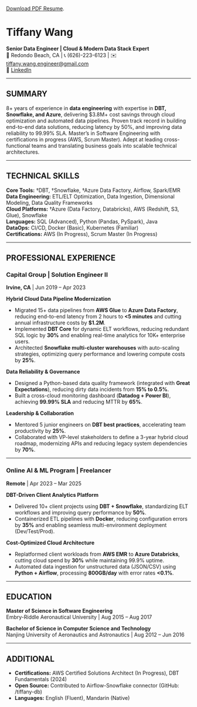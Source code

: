 <a href="/_posts/_attachments/Senior Data Engineer_Tiffany Wang_Resume.pdf" download>Download PDF Resume</a>. 

# Tiffany Wang  
**Senior Data Engineer | Cloud & Modern Data Stack Expert**  
📍 Redondo Beach, CA | 📞 (626)-223-6123 | ✉️ tiffany.wang.engineer@gmail.com  
🔗 [LinkedIn](https://www.linkedin.com/in/tiffanywangengineer/)  

---

## **SUMMARY**  
8+ years of experience in **data engineering** with expertise in **DBT, Snowflake, and Azure**, delivering \$3.8M+ cost savings through cloud optimization and automated data pipelines. Proven track record in building end-to-end data solutions, reducing latency by 50%, and improving data reliability to 99.99% SLA. Master’s in Software Engineering with certifications in progress (AWS, Scrum Master). Adept at leading cross-functional teams and translating business goals into scalable technical architectures.

---

## **TECHNICAL SKILLS**  
**Core Tools:** †DBT, †Snowflake, †Azure Data Factory, Airflow, Spark/EMR  
**Data Engineering:** ETL/ELT Optimization, Data Ingestion, Dimensional Modeling, Data Quality Frameworks  
**Cloud Platforms:** †Azure (Data Factory, Databricks), AWS (Redshift, S3, Glue), Snowflake  
**Languages:** SQL (Advanced), Python (Pandas, PySpark), Java  
**DataOps:** CI/CD, Docker (Basic), Kubernetes (Familiar)  
**Certifications:** AWS (In Progress), Scrum Master (In Progress)  

---

## **PROFESSIONAL EXPERIENCE**  

### **Capital Group** | Solution Engineer II  
**Irvine, CA** | Jun 2019 – Apr 2023  

**Hybrid Cloud Data Pipeline Modernization**  
- Migrated 15+ data pipelines from **AWS Glue** to **Azure Data Factory**, reducing end-to-end latency from 2 hours to **<5 minutes** and cutting annual infrastructure costs by **\$1.2M**.  
- Implemented **DBT Core** for dynamic ELT workflows, reducing redundant SQL logic by **30%** and enabling real-time analytics for 10K+ enterprise users.  
- Architected **Snowflake multi-cluster warehouses** with auto-scaling strategies, optimizing query performance and lowering compute costs by **25%**.  

**Data Reliability & Governance**  
- Designed a Python-based data quality framework (integrated with **Great Expectations**), reducing dirty data incidents from **15% to 0.5%**.  
- Built a cross-cloud monitoring dashboard (**Datadog + Power BI**), achieving **99.99% SLA** and reducing MTTR by **65%**.  

**Leadership & Collaboration**  
- Mentored 5 junior engineers on **DBT best practices**, accelerating team productivity by **25%**.  
- Collaborated with VP-level stakeholders to define a 3-year hybrid cloud roadmap, modernizing APIs and reducing legacy system dependencies by **70%**.  

---

### **Online AI & ML Program** | Freelancer  
**Remote** | Apr 2023 – Mar 2025  

**DBT-Driven Client Analytics Platform**  
- Delivered 10+ client projects using **DBT + Snowflake**, standardizing ELT workflows and improving query performance by **50%**.  
- Containerized ETL pipelines with **Docker**, reducing configuration errors by **35%** and enabling seamless multi-environment deployment (Dev/Test/Prod).  

**Cost-Optimized Cloud Architecture**  
- Replatformed client workloads from **AWS EMR** to **Azure Databricks**, cutting cloud spend by **30%** while maintaining 99.9% uptime.  
- Automated data ingestion for unstructured data (JSON/CSV) using **Python + Airflow**, processing **800GB/day** with error rates **<0.1%**.  

---

## **EDUCATION**  
**Master of Science in Software Engineering**  
Embry-Riddle Aeronautical University | Aug 2015 – Aug 2017  

**Bachelor of Science in Computer Science and Technology**  
Nanjing University of Aeronautics and Astronautics | Aug 2012 – Jun 2016  

---

## **ADDITIONAL**  
- **Certifications:** AWS Certified Solutions Architect (In Progress), DBT Fundamentals (2024)  
- **Open Source:** Contributed to Airflow-Snowflake connector (GitHub: /tiffany-db)  
- **Languages:** English (Fluent), Mandarin (Native)  
